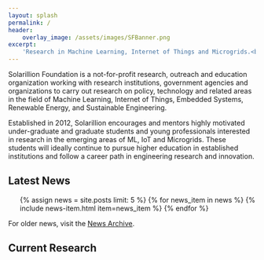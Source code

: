 ```yaml
---
layout: splash
permalink: /
header:
    overlay_image: /assets/images/SFBanner.png
excerpt: 
    'Research in Machine Learning, Internet of Things and Microgrids.<br><br>[<i class="fab fa-github"></i> @solarillion](https://github.com/solarillion){: .btn .btn--github}&nbsp;&nbsp;[Join Us!](https://forms.gle/Mxcxq7iA4B8nv4DY9){: .btn .btn--danger}'
---
```

Solarillion Foundation is a not-for-profit research, outreach and education organization working with research institutions, government agencies and organizations to carry out research on policy, technology and related areas in the field of Machine Learning, Internet of Things, Embedded Systems, Renewable Energy, and Sustainable Engineering.

Established in 2012, Solarillion encourages and mentors highly motivated under-graduate and graduate students and young professionals interested in research in the emerging areas of ML, IoT and Microgrids. These students will ideally continue to pursue higher education in established institutions and follow a career path in engineering research and innovation.

## Latest News
<ul class="fa-ul">
{% assign news = site.posts limit: 5 %}
{% for news_item in news %}
    {% include news-item.html item=news_item %}
{% endfor %}
</ul>

For older news, visit the <a href="/news">News Archive</a>.

## Current Research